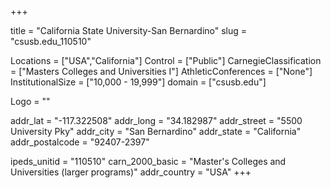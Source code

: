 
+++

title = "California State University-San Bernardino"
slug = "csusb.edu_110510"

Locations = ["USA","California"]
Control = ["Public"]
CarnegieClassification = ["Masters Colleges and Universities I"]
AthleticConferences = ["None"]
InstitutionalSize = ["10,000 - 19,999"]
domain = ["csusb.edu"]

Logo = ""

addr_lat = "-117.322508"
addr_long = "34.182987"
addr_street = "5500 University Pky"
addr_city = "San Bernardino"
addr_state = "California"
addr_postalcode = "92407-2397"

ipeds_unitid = "110510"
carn_2000_basic = "Master's Colleges and Universities (larger programs)"
addr_country = "USA"
+++
    
